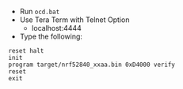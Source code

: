 * Run `ocd.bat`
* Use Tera Term with Telnet Option
    * localhost:4444
* Type the following:
```
reset halt
init
program target/nrf52840_xxaa.bin 0xD4000 verify
reset
exit
```